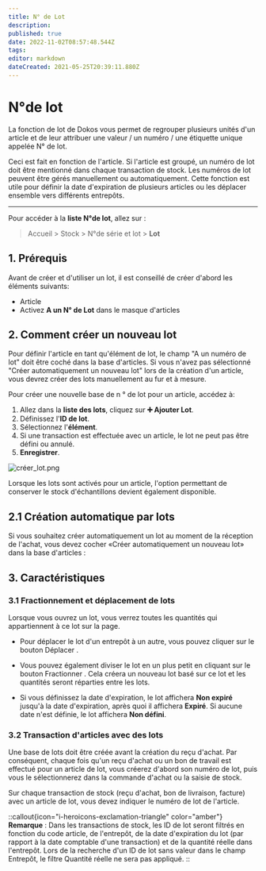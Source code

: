 ```yaml
---
title: N° de Lot
description: 
published: true
date: 2022-11-02T08:57:48.544Z
tags: 
editor: markdown
dateCreated: 2021-05-25T20:39:11.880Z
---
```


# N°de lot
La fonction de lot de Dokos vous permet de regrouper plusieurs unités d'un article et de leur attribuer une valeur / un numéro / une étiquette unique appelée N° de lot.

Ceci est fait en fonction de l'article. Si l'article est groupé, un numéro de lot doit être mentionné dans chaque transaction de stock. Les numéros de lot peuvent être gérés manuellement ou automatiquement. Cette fonction est utile pour définir la date d'expiration de plusieurs articles ou les déplacer ensemble vers différents entrepôts.

---

Pour accéder à la **liste N°de lot**, allez sur :

> Accueil > Stock > N°de série et lot > **Lot**

## 1. Prérequis 
Avant de créer et d'utiliser un lot, il est conseillé de créer d'abord les éléments suivants:

- Article
- Activez **A un N° de Lot** dans le masque d'articles

## 2. Comment créer un nouveau lot

Pour définir l'article en tant qu'élément de lot, le champ "A un numéro de lot" doit être coché dans la base d'articles. Si vous n'avez pas sélectionné "Créer automatiquement un nouveau lot" lors de la création d'un article, vous devrez créer des lots manuellement au fur et à mesure.

Pour créer une nouvelle base de n ° de lot pour un article, accédez à:

1. Allez dans la **liste des lots**, cliquez sur **:heavy_plus_sign: Ajouter Lot**.
2. Définissez l'**ID de lot**.
3. Sélectionnez l'**élément**.
4. Si une transaction est effectuée avec un article, le lot ne peut pas être défini ou annulé.
5. **Enregistrer**.

![créer_lot.png](/content/stocks/batch/créer_lot.png)

Lorsque les lots sont activés pour un article, l'option permettant de conserver le stock d'échantillons devient également disponible.

## 2.1 Création automatique par lots

Si vous souhaitez créer automatiquement un lot au moment de la réception de l'achat, vous devez cocher «Créer automatiquement un nouveau lot» dans la base d'articles :

## 3. Caractéristiques

### 3.1 Fractionnement et déplacement de lots

Lorsque vous ouvrez un lot, vous verrez toutes les quantités qui appartiennent à ce lot sur la page.

- Pour déplacer le lot d'un entrepôt à un autre, vous pouvez cliquer sur le bouton Déplacer .

- Vous pouvez également diviser le lot en un plus petit en cliquant sur le bouton Fractionner . Cela créera un nouveau lot basé sur ce lot et les quantités seront réparties entre les lots.

- Si vous définissez la date d'expiration, le lot affichera **Non expiré** jusqu'à la date d'expiration, après quoi il affichera **Expiré**. Si aucune date n'est définie, le lot affichera **Non défini**.

### 3.2 Transaction d'articles avec des lots 

Une base de lots doit être créée avant la création du reçu d'achat. Par conséquent, chaque fois qu'un reçu d'achat ou un bon de travail est effectué pour un article de lot, vous créerez d'abord son numéro de lot, puis vous le sélectionnerez dans la commande d'achat ou la saisie de stock.

Sur chaque transaction de stock (reçu d'achat, bon de livraison, facture) avec un article de lot, vous devez indiquer le numéro de lot de l'article.

::callout{icon="i-heroicons-exclamation-triangle" color="amber"}
**Remarque** : Dans les transactions de stock, les ID de lot seront filtrés en fonction du code article, de l'entrepôt, de la date d'expiration du lot (par rapport à la date comptable d'une transaction) et de la quantité réelle dans l'entrepôt. Lors de la recherche d'un ID de lot sans valeur dans le champ Entrepôt, le filtre Quantité réelle ne sera pas appliqué.
::